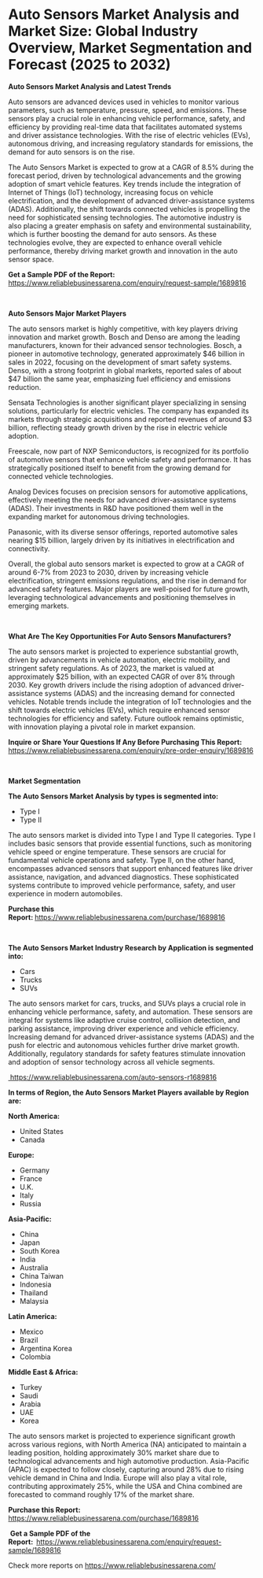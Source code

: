 <p><h1>Auto Sensors Market Analysis and Market Size: Global Industry Overview, Market Segmentation and Forecast (2025 to 2032)</h1></p><p><strong>Auto Sensors Market Analysis and Latest Trends</strong></p>
<p><p>Auto sensors are advanced devices used in vehicles to monitor various parameters, such as temperature, pressure, speed, and emissions. These sensors play a crucial role in enhancing vehicle performance, safety, and efficiency by providing real-time data that facilitates automated systems and driver assistance technologies. With the rise of electric vehicles (EVs), autonomous driving, and increasing regulatory standards for emissions, the demand for auto sensors is on the rise.</p><p>The Auto Sensors Market is expected to grow at a CAGR of 8.5% during the forecast period, driven by technological advancements and the growing adoption of smart vehicle features. Key trends include the integration of Internet of Things (IoT) technology, increasing focus on vehicle electrification, and the development of advanced driver-assistance systems (ADAS). Additionally, the shift towards connected vehicles is propelling the need for sophisticated sensing technologies. The automotive industry is also placing a greater emphasis on safety and environmental sustainability, which is further boosting the demand for auto sensors. As these technologies evolve, they are expected to enhance overall vehicle performance, thereby driving market growth and innovation in the auto sensor space.</p></p>
<p><strong>Get a Sample PDF of the Report:&nbsp;</strong> <a href="https://www.reliablebusinessarena.com/enquiry/request-sample/1689816?utm_campaign=2988&utm_medium=2&utm_source=Github&utm_content=ia&utm_term=26032025&utm_id=auto-sensors">https://www.reliablebusinessarena.com/enquiry/request-sample/1689816</a></p>
<p>&nbsp;</p>
<p><strong>Auto Sensors Major Market Players</strong></p>
<p><p>The auto sensors market is highly competitive, with key players driving innovation and market growth. Bosch and Denso are among the leading manufacturers, known for their advanced sensor technologies. Bosch, a pioneer in automotive technology, generated approximately $46 billion in sales in 2022, focusing on the development of smart safety systems. Denso, with a strong footprint in global markets, reported sales of about $47 billion the same year, emphasizing fuel efficiency and emissions reduction.</p><p>Sensata Technologies is another significant player specializing in sensing solutions, particularly for electric vehicles. The company has expanded its markets through strategic acquisitions and reported revenues of around $3 billion, reflecting steady growth driven by the rise in electric vehicle adoption.</p><p>Freescale, now part of NXP Semiconductors, is recognized for its portfolio of automotive sensors that enhance vehicle safety and performance. It has strategically positioned itself to benefit from the growing demand for connected vehicle technologies.</p><p>Analog Devices focuses on precision sensors for automotive applications, effectively meeting the needs for advanced driver-assistance systems (ADAS). Their investments in R&D have positioned them well in the expanding market for autonomous driving technologies.</p><p>Panasonic, with its diverse sensor offerings, reported automotive sales nearing $15 billion, largely driven by its initiatives in electrification and connectivity.</p><p>Overall, the global auto sensors market is expected to grow at a CAGR of around 6-7% from 2023 to 2030, driven by increasing vehicle electrification, stringent emissions regulations, and the rise in demand for advanced safety features. Major players are well-poised for future growth, leveraging technological advancements and positioning themselves in emerging markets.</p></p>
<p>&nbsp;</p>
<p><strong>What Are The Key Opportunities For Auto Sensors Manufacturers?</strong></p>
<p><p>The auto sensors market is projected to experience substantial growth, driven by advancements in vehicle automation, electric mobility, and stringent safety regulations. As of 2023, the market is valued at approximately $25 billion, with an expected CAGR of over 8% through 2030. Key growth drivers include the rising adoption of advanced driver-assistance systems (ADAS) and the increasing demand for connected vehicles. Notable trends include the integration of IoT technologies and the shift towards electric vehicles (EVs), which require enhanced sensor technologies for efficiency and safety. Future outlook remains optimistic, with innovation playing a pivotal role in market expansion.</p></p>
<p><strong>Inquire or Share Your Questions If Any Before Purchasing This Report:</strong> <a href="https://www.reliablebusinessarena.com/enquiry/pre-order-enquiry/1689816?utm_campaign=2988&utm_medium=2&utm_source=Github&utm_content=ia&utm_term=26032025&utm_id=auto-sensors">https://www.reliablebusinessarena.com/enquiry/pre-order-enquiry/1689816</a></p>
<p>&nbsp;</p>
<p><strong>Market Segmentation</strong></p>
<p><strong>The Auto Sensors Market Analysis by types is segmented into:</strong></p>
<p><ul><li>Type I</li><li>Type II</li></ul></p>
<p><p>The auto sensors market is divided into Type I and Type II categories. Type I includes basic sensors that provide essential functions, such as monitoring vehicle speed or engine temperature. These sensors are crucial for fundamental vehicle operations and safety. Type II, on the other hand, encompasses advanced sensors that support enhanced features like driver assistance, navigation, and advanced diagnostics. These sophisticated systems contribute to improved vehicle performance, safety, and user experience in modern automobiles.</p></p>
<p><strong>Purchase this Report:&nbsp;</strong><a href="https://www.reliablebusinessarena.com/purchase/1689816?utm_campaign=2988&utm_medium=2&utm_source=Github&utm_content=ia&utm_term=26032025&utm_id=auto-sensors">https://www.reliablebusinessarena.com/purchase/1689816</a></p>
<p>&nbsp;</p>
<p><strong>The Auto Sensors Market Industry Research by Application is segmented into:</strong></p>
<p><ul><li>Cars</li><li>Trucks</li><li>SUVs</li></ul></p>
<p><p>The auto sensors market for cars, trucks, and SUVs plays a crucial role in enhancing vehicle performance, safety, and automation. These sensors are integral for systems like adaptive cruise control, collision detection, and parking assistance, improving driver experience and vehicle efficiency. Increasing demand for advanced driver-assistance systems (ADAS) and the push for electric and autonomous vehicles further drive market growth. Additionally, regulatory standards for safety features stimulate innovation and adoption of sensor technology across all vehicle segments.</p></p>
<p><a href="https://www.reliablebusinessarena.com/auto-sensors-r1689816?utm_campaign=2988&utm_medium=2&utm_source=Github&utm_content=ia&utm_term=26032025&utm_id=auto-sensors">&nbsp;https://www.reliablebusinessarena.com/auto-sensors-r1689816</a></p>
<p><strong>In terms of Region, the Auto Sensors Market Players available by Region are:</strong></p>
<p>
    <p> <strong> North America: </strong>
        <ul>
            <li>United States</li>
            <li>Canada</li>
        </ul>
        </p> 
    <p> <strong> Europe: </strong>
        <ul>
            <li>Germany</li>
            <li>France</li>
            <li>U.K.</li>
            <li>Italy</li>
            <li>Russia</li>
        </ul>
        </p> 
    <p> <strong> Asia-Pacific: </strong>
        <ul>
            <li>China</li>
            <li>Japan</li>
            <li>South Korea</li>
            <li>India</li>
            <li>Australia</li>
            <li>China Taiwan</li>
            <li>Indonesia</li>
            <li>Thailand</li>
            <li>Malaysia</li>
        </ul>
        </p> 
    <p> <strong> Latin America: </strong>
        <ul>
            <li>Mexico</li>
            <li>Brazil</li>
            <li>Argentina Korea</li>
            <li>Colombia</li>
        </ul>
        </p> 
    <p> <strong> Middle East & Africa: </strong>
        <ul>
            <li>Turkey</li>
            <li>Saudi</li>
            <li>Arabia</li>
            <li>UAE</li>
            <li>Korea</li>
        </ul>
    </p>
    </p>
<p><p>The auto sensors market is projected to experience significant growth across various regions, with North America (NA) anticipated to maintain a leading position, holding approximately 30% market share due to technological advancements and high automotive production. Asia-Pacific (APAC) is expected to follow closely, capturing around 28% due to rising vehicle demand in China and India. Europe will also play a vital role, contributing approximately 25%, while the USA and China combined are forecasted to command roughly 17% of the market share.</p></p>
<p><strong>Purchase this Report: </strong><a href="https://www.reliablebusinessarena.com/purchase/1689816?utm_campaign=2988&utm_medium=2&utm_source=Github&utm_content=ia&utm_term=26032025&utm_id=auto-sensors">https://www.reliablebusinessarena.com/purchase/1689816</a></p>
<p>&nbsp;<strong>Get a Sample PDF of the Report:&nbsp;&nbsp;</strong><a href="https://www.reliablebusinessarena.com/enquiry/request-sample/1689816?utm_campaign=2988&utm_medium=2&utm_source=Github&utm_content=ia&utm_term=26032025&utm_id=auto-sensors">https://www.reliablebusinessarena.com/enquiry/request-sample/1689816</a></p>
<p><strong></strong></p>
<p>Check more reports on <a href="https://www.reliablebusinessarena.com/?utm_campaign=2988&utm_medium=2&utm_source=Github&utm_content=ia&utm_term=26032025&utm_id=auto-sensors">https://www.reliablebusinessarena.com/</a></p>